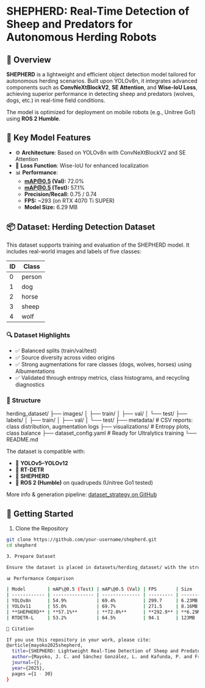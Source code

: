 # SHEPHERD: Real-Time Detection of Sheep and Predators for Autonomous Herding Robots

## 🐑 Overview
**SHEPHERD** is a lightweight and efficient object detection model tailored for autonomous herding scenarios. Built upon YOLOv8n, it integrates advanced components such as **ConvNeXtBlockV2**, **SE Attention**, and **Wise-IoU Loss**, achieving superior performance in detecting sheep and predators (wolves, dogs, etc.) in real-time field conditions.

The model is optimized for deployment on mobile robots (e.g., Unitree Go1) using **ROS 2 Humble**.

## 🧠 Key Model Features

- ⚙️ **Architecture**: Based on YOLOv8n with ConvNeXtBlockV2 and SE Attention
- 🧮 **Loss Function**: Wise-IoU for enhanced localization
- 📊 **Performance**:
  - **mAP@0.5 (Val):** 72.0%
  - **mAP@0.5 (Test):** 57.1%
  - **Precision/Recall:** 0.75 / 0.74
  - **FPS:** ~293 (on RTX 4070 Ti SUPER)
  - **Model Size:** 6.29 MB

## 📦 Dataset: Herding Detection Dataset

This dataset supports training and evaluation of the SHEPHERD model. It includes real-world images and labels of five classes:

| ID | Class  |
|----|--------|
| 0  | person |
| 1  | dog    |
| 2  | horse  |
| 3  | sheep  |
| 4  | wolf   |

### 🔍 Dataset Highlights

- ✅ Balanced splits (train/val/test)
- ✅ Source diversity across video origins
- ✅ Strong augmentations for rare classes (dogs, wolves, horses) using Albumentations
- ✅ Validated through entropy metrics, class histograms, and recycling diagnostics

### 📁 Structure

herding_dataset/
├── images/
│ ├── train/
│ ├── val/
│ └── test/
├── labels/
│ ├── train/
│ ├── val/
│ └── test/
├── metadata/ # CSV reports: class distribution, augmentation logs
├── visualizations/ # Entropy plots, class balance
├── dataset_config.yaml # Ready for Ultralytics training
└── README.md

The dataset is compatible with:
- 🧠 **YOLOv5–YOLOv12**
- 🔁 **RT-DETR**
- 🐑 **SHEPHERD**
- 🤖 **ROS 2 (Humble)** on quadrupeds (Unitree Go1 tested)

More info & generation pipeline: [dataset_strategy on GitHub](https://github.com/JeanMayoko18/yolo_shepherd/tree/main/dataset_strategy)

## 🚀 Getting Started

1. Clone the Repository
```bash
git clone https://github.com/your-username/shepherd.git
cd shepherd

3. Prepare Dataset

Ensure the dataset is placed in datasets/herding_dataset/ with the structure above. You can also generate your own using the provided dataset_strategy tools.

📊 Performance Comparison

| Model        | mAP\@0.5 (Test) | mAP\@0.5 (Val) | FPS       | Size       |
| ------------ | --------------- | -------------- | --------- | ---------- |
| YOLOv8n      | 54.9%           | 69.4%          | 299.7     | 6.23MB     |
| YOLOv11      | 55.0%           | 69.7%          | 271.5     | 8.16MB     |
| **SHEPHERD** | **57.1%**       | **72.0%**      | **292.9** | **6.29MB** |
| RTDETR-L     | 53.2%           | 64.5%          | 94.1      | 123MB      |

📜 Citation

If you use this repository in your work, please cite:
@article{mayoko2025shepherd,
  title={SHEPHERD: Lightweight Real-Time Detection of Sheep and Predators for Autonomous Livestock Monitoring},
  author={Mayoko, J. C. and Sánchez González, L. and Kafunda, P. and Francisco J. R.},
  journal={},
  year={2025},
  pages ={1 - 30}
}
